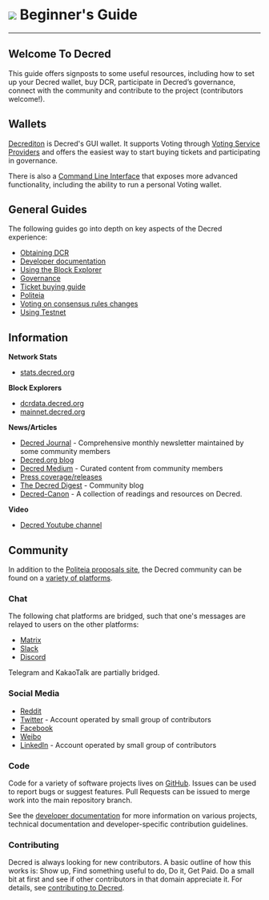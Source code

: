 # <img class="dcr-icon" src="/img/dcr-icons/Flag.svg" /> Beginner's Guide

---

## Welcome To Decred 

This guide offers signposts to some useful resources, including how to set up your Decred wallet, buy DCR, participate in Decred’s governance, connect with the community and contribute to the project (contributors welcome!). 

## Wallets

[Decrediton](../wallets/decrediton/decrediton-setup.md) is Decred's GUI wallet. It supports Voting through [Voting Service Providers](https://decred.org/vsp/) and offers the easiest way to start buying tickets and participating in governance.

There is also a [Command Line Interface](../wallets/cli/cli-installation.md) that exposes more advanced functionality, including the ability to run a personal Voting wallet.

## General Guides 

The following guides go into depth on key aspects of the Decred experience:

* [Obtaining DCR](obtaining-dcr.md)
* [Developer documentation](https://devdocs.decred.org/)
* [Using the Block Explorer](using-the-block-explorer.md)
* [Governance](../governance/overview.md)
* [Ticket buying guide](../proof-of-stake/overview.md)
* [Politeia](../governance/politeia/overview.md)
* [Voting on consensus rules changes](../governance/consensus-rule-voting/overview.md)
* [Using Testnet](../advanced/using-testnet.md)


## Information

**Network Stats**

* [stats.decred.org](https://stats.decred.org/)

**Block Explorers**

* [dcrdata.decred.org](https://dcrdata.decred.org/)
* [mainnet.decred.org](https://mainnet.decred.org/)

**News/Articles**

* [Decred Journal](https://xaur.github.io/decred-news/) - Comprehensive monthly newsletter maintained by some community members
* [Decred.org blog](https://blog.decred.org)
* [Decred Medium](https://medium.com/decred) - Curated content from community members
* [Press coverage/releases](https://decred.org/press/)
* [The Decred Digest](https://thedecreddigest.com/) - Community blog
* [Decred-Canon](https://github.com/maxbron08/Decred-Canon/) - A collection of readings and resources on Decred.

**Video**

* [Decred Youtube channel](https://www.youtube.com/decredchannel)

## Community

In addition to the [Politeia proposals site](https://proposals.decred.org), the Decred community can be found on a [variety of platforms](https://decred.org/community/).

### Chat 

The following chat platforms are bridged, such that one's messages are relayed to users on the other platforms:

* [Matrix](https://chat.decred.org/)
* [Slack](https://slack.decred.org/)
* [Discord](https://discord.gg/GJ2GXfz)

Telegram and KakaoTalk are partially bridged.

### Social Media

* [Reddit](https://www.reddit.com/r/decred)
* [Twitter](https://twitter.com/decredproject) - Account operated by small group of contributors
* [Facebook](https://facebook.com/decredproject)
* [Weibo](https://weibo.com/DecredProject)
* [LinkedIn](https://www.linkedin.com/company/decredproject/) - Account operated by small group of contributors


### Code

Code for a variety of software projects lives on [GitHub](https://github.com/decred). Issues can be used to report bugs or suggest features. Pull Requests can be issued to merge work into the main repository branch.

See the [developer documentation](https://devdocs.decred.org/) for more information on various projects, technical documentation and developer-specific contribution guidelines. 

### Contributing

Decred is always looking for new contributors. A basic outline of how this works is: Show up, Find something useful to do, Do it, Get Paid. Do a small bit at first and see if other contributors in that domain appreciate it. For details, see  [contributing to Decred](../contributing/overview.md).


